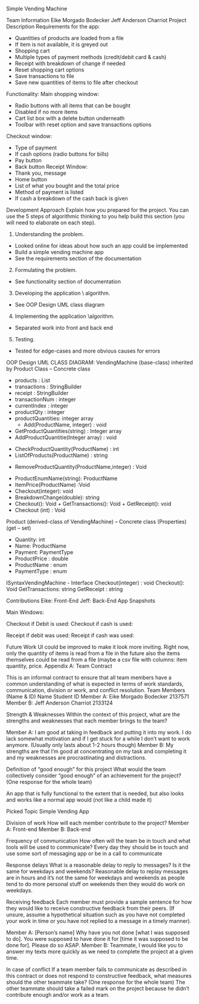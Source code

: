 Simple Vending Machine
 
Team Information
Eike Morgado Bodecker
Jeff Anderson Charriot
Project Description
Requirements for the app:
-	Quantities of products are loaded from a file
-	If item is not available, it is greyed out
-	Shopping cart
-	Multiple types of payment methods (credit/debit card & cash)
-	Receipt with breakdown of change if needed
-	Reset shopping cart options
-	Save transactions to file
-	Save new quantities of items to file after checkout

Functionality:
Main shopping window:
-	Radio buttons with all items that can be bought
-	Disabled if no more items
-	Cart list box with a delete button underneath
-	Toolbar with reset option and save transactions options

Checkout window:
-	Type of payment
-	If cash options (radio buttons for bills)
-	Pay button
-	Back button
Receipt Window:
-	Thank you, message
-	Home button
-	List of what you bought and the total price
-	Method of payment is listed
-	If cash a breakdown of the cash back is given

Development Approach
Explain how you prepared for the project. You can use the 5 steps of algorithmic thinking to you help build this section (you will need to elaborate on each step).
1.	Understanding the problem. 
-	Looked online for ideas about how such an app could be implemented
-	Build a simple vending machine app
-	See the requirements section of the documentation
2.	Formulating the problem.
-	See functionality section of documentation
3.	Developing the application \ algorithm.
-	See OOP Design UML class diagram
4.	Implementing the application \algorithm.
-	Separated work into front and back end
5.	Testing.
-	Tested for edge-cases and more obvious causes for errors
 
OOP Design
UML CLASS DIAGRAM:
VendingMachine (base-class) inherited by Product Class – Concrete class
-	products : List<Product>
-	transactions : StringBuilder
-	receipt : StringBuilder
-	transactionNum : integer
-	currentIndex : integer
-	productQty : integer
-	productQuantities: integer array
     + Add(ProductName, integer) : void
-	GetProductQuantities(string) : Integer array
-	AddProductQuantitie(Integer array) : void
+ CheckProductQuantity(ProductName) : int
+ ListOfProducts(ProductName) : string
-	RemoveProductQuantity(ProductName,integer) : Void
+   ProductEnumName(string): ProductName
+ ItemPrice(ProductName) :Void
+ Checkout(integer): void
+ BreakdownChange(double): string
+ Checkout(): Void
       + GetTransactions(): Void
       + GetReceipt(): void
+ Checkout (int) : Void


Product (derived-class of VendingMachine) – Concrete class
(Properties) (get – set)
+ Quantity: int
+ Name: ProductName
+ Payment: PaymentType
+ ProductPrice : double
+ ProductName : enum
+ PaymentType : enum
 
ISyntaxVendingMachine - Interface
Checkout(integer) : void
Checkout(): Void
GetTransactions: string
GetReceipt : string

Contributions
Eike: Front-End
Jeff: Back-End
App Snapshots 

Main Windows:
 

Checkout if Debit is used:	Checkout if cash is used:
    	 
Receipt if debit was used:	Receipt if cash was used:
 		 




Future Work
UI could be improved to make it look more inviting.
Right now, only the quantity of items is read from a file in the future also the items themselves could be read from a file (maybe a csv file with columns: item quantity, price.
Appendix A: Team Contract
 
This is an informal contract to ensure that all team members have a common understanding of what is expected in terms of work standards, communication, division or work, and conflict resolution.
Team Members (Name & ID)
 	Name 	Student ID
Member A:	 Eike Morgado Bodecker	2137571
Member B:	 Jeff Anderson Charriot	 2133124
 
Strength & Weaknesses
Within the context of this project, what are the strengths and weaknesses that each member brings to the team?
 
Member A: I am good at taking in feedback and putting it into my work. I do lack somewhat motivation and if I get stuck for a while I don’t want to work anymore. (Usually only lasts about 1-2 hours though)
Member B: My strengths are that I’m good at concentrating on my task and completing it and my weaknesses are procrastinating and distractions.
 
Definition of “good enough” for this project
What would the team collectively consider “good enough” of an achievement for the project?
(One response for the whole team)

 An app that is fully functional to the extent that is needed, but also looks and works like a normal app would (not like a child made it)
 
 
Picked Topic
 Simple Vending App
 
Division of work
How will each member contribute to the project?
Member A: Front-end
Member B: Back-end
 

Frequency of communication
How often will the team be in touch and what tools will be used to communicate?
Every day they should be in touch and use some sort of messaging app or be in a call to communicate

Response delays
What is a reasonable delay to reply to messages? Is it the same for weekdays and weekends?
Reasonable delay to replay messages are in hours and it’s not the same for weekdays and weekends as people tend to do more personal stuff on weekends then they would do work on weekdays.
 
Receiving feedback
Each member must provide a sample sentence for how they would like to receive constructive feedback from their peers.
(If unsure, assume a hypothetical situation such as you have not completed your work in time or you have not replied to a message in a timely manner).
 
Member A: [Person’s name] Why have you not done [what I was supposed to do]. You were supposed to have done it for [time it was supposed to be done for]. Please do so ASAP.
Member B: Teammate, I would like you to answer my texts more quickly as we need to complete the project at a given time.
 
In case of conflict
If a team member fails to communicate as described in this contract or does not respond to constructive feedback, what measures should the other teammate take?
(One response for the whole team)
The other teammate should take a failed mark on the project because he didn’t contribute enough and/or work as a team.


